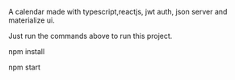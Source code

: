 A calendar made with typescript,reactjs, jwt auth, json server and materialize ui.

Just run the commands above to run this project.

npm install

npm start
